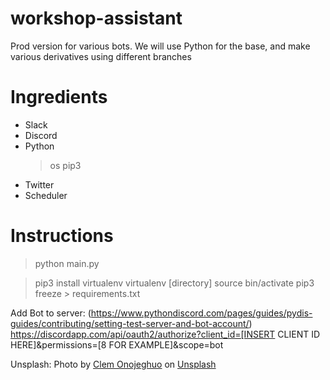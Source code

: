# workshop-assistant
Prod version for various bots. We will use Python for the base, and make various derivatives using different branches 
# Ingredients
- Slack
- Discord
- Python
    > os
    > pip3
- Twitter
- Scheduler

# Instructions

> python main.py

> pip3 install virtualenv
> virtualenv [directory]
> source bin/activate 
> pip3 freeze > requirements.txt

Add Bot to server: (https://www.pythondiscord.com/pages/guides/pydis-guides/contributing/setting-test-server-and-bot-account/)
https://discordapp.com/api/oauth2/authorize?client_id=[INSERT CLIENT ID HERE]&permissions=[8 FOR EXAMPLE]&scope=bot

Unsplash:
Photo by <a href="https://unsplash.com/@clemono?utm_source=unsplash&utm_medium=referral&utm_content=creditCopyText">Clem Onojeghuo</a> on <a href="https://unsplash.com/s/photos/welcome-neon-sign?utm_source=unsplash&utm_medium=referral&utm_content=creditCopyText">Unsplash</a>
  
